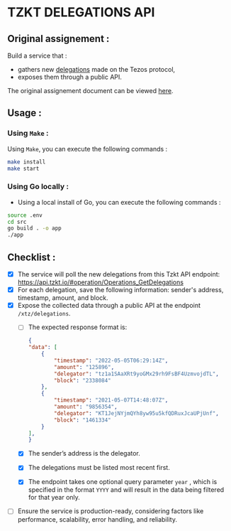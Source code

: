# TZKT DELEGATIONS API

## Original assignement :

Build a service that :
- gathers new [delegations](https://opentezos.com/baking/delegating/) made on the Tezos protocol,
- exposes them through a public API. 

The original assignement document can be viewed [here](./docs/ASSIGNEMENT.md).

## Usage :
### Using `Make` :
Using `Make`, you can execute the following commands :

```bash
make install
make start
```


### Using Go locally :
- Using a local install of Go, you can execute the following commands :

```bash
source .env
cd src
go build . -o app
./app
```

## Checklist :

- [X] The service will poll the new delegations from this Tzkt API endpoint: https://api.tzkt.io/#operation/Operations_GetDelegations
- [X] For each delegation, save the following information: sender's address, timestamp, amount, and block.
- [X] Expose the collected data through a public API at the endpoint `/xtz/delegations`.
    - [ ] The expected response format is:
    
        ```json
        {
        "data": [ 
            {
                "timestamp": "2022-05-05T06:29:14Z",
                "amount": "125896",
                "delegator": "tz1a1SAaXRt9yoGMx29rh9FsBF4UzmvojdTL",
                "block": "2338084"
            },
            {
                "timestamp": "2021-05-07T14:48:07Z",
                "amount": "9856354",
                "delegator": "KT1JejNYjmQYh8yw95u5kfQDRuxJcaUPjUnf",
                "block": "1461334"
            }
        ],
        }
        ```
    
    - [X] The sender’s address is the delegator.
    - [X] The delegations must be listed most recent first.
    - [X] The endpoint takes one optional query parameter `year` , which is specified in the format `YYYY` and will result in the data being filtered for that year only.
- [ ] Ensure the service is production-ready, considering factors like performance, scalability, error handling, and reliability.